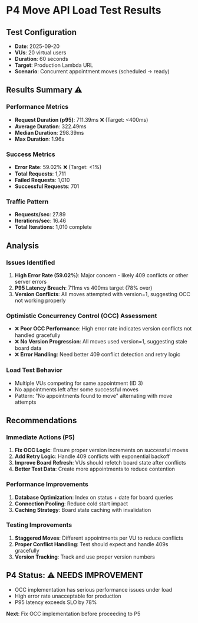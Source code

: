 # P4 Move API Load Test Results

## Test Configuration
- **Date**: 2025-09-20
- **VUs**: 20 virtual users
- **Duration**: 60 seconds
- **Target**: Production Lambda URL
- **Scenario**: Concurrent appointment moves (scheduled → ready)

## Results Summary ⚠️

### Performance Metrics
- **Request Duration (p95)**: 711.39ms ❌ (Target: <400ms)
- **Average Duration**: 322.49ms
- **Median Duration**: 298.39ms
- **Max Duration**: 1.96s

### Success Metrics
- **Error Rate**: 59.02% ❌ (Target: <1%)
- **Total Requests**: 1,711
- **Failed Requests**: 1,010
- **Successful Requests**: 701

### Traffic Pattern
- **Requests/sec**: 27.89
- **Iterations/sec**: 16.46
- **Total Iterations**: 1,010 complete

## Analysis

### Issues Identified
1. **High Error Rate (59.02%)**: Major concern - likely 409 conflicts or other server errors
2. **P95 Latency Breach**: 711ms vs 400ms target (78% over)
3. **Version Conflicts**: All moves attempted with version=1, suggesting OCC not working properly

### Optimistic Concurrency Control (OCC) Assessment
- ❌ **Poor OCC Performance**: High error rate indicates version conflicts not handled gracefully
- ❌ **No Version Progression**: All moves used version=1, suggesting stale board data
- ❌ **Error Handling**: Need better 409 conflict detection and retry logic

### Load Test Behavior
- Multiple VUs competing for same appointment (ID 3)
- No appointments left after some successful moves
- Pattern: "No appointments found to move" alternating with move attempts

## Recommendations

### Immediate Actions (P5)
1. **Fix OCC Logic**: Ensure proper version increments on successful moves
2. **Add Retry Logic**: Handle 409 conflicts with exponential backoff
3. **Improve Board Refresh**: VUs should refetch board state after conflicts
4. **Better Test Data**: Create more appointments to reduce contention

### Performance Improvements
1. **Database Optimization**: Index on status + date for board queries
2. **Connection Pooling**: Reduce cold start impact
3. **Caching Strategy**: Board state caching with invalidation

### Testing Improvements
1. **Staggered Moves**: Different appointments per VU to reduce conflicts
2. **Proper Conflict Handling**: Test should expect and handle 409s gracefully
3. **Version Tracking**: Track and use proper version numbers

## P4 Status: ⚠️ NEEDS IMPROVEMENT
- OCC implementation has serious performance issues under load
- High error rate unacceptable for production
- P95 latency exceeds SLO by 78%

**Next**: Fix OCC implementation before proceeding to P5
